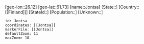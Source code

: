 ﻿---
location: [61.73,26.12]
mapzoom: [7,12] 
mapmarker: city 
type: City
tags:
- geo/City


SpocWebEntityId: 31215
isDeleted: false
confidential: public

---
[geo-lon::26.12]
[geo-lat::61.73]
[name::Jontsa]
[State::]
[Country::[[Finland]]]
[StateId::]
[Population::]
[Unknown::]


```leaflet
id: Jontsa
coordinates: [[Jontsa]]
markerFile: [[Jontsa]]
defaultZoom: 11 
maxZoom: 18
```
